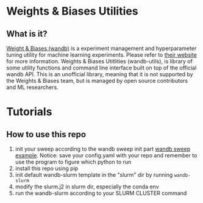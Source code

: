 # Weights & Biases Utilities

## What is it?

[Weight & Biases (wandb)](wandb.ai/site) is a experiment management and hyperparameter tuning utility for machine learning experiments. Please refer to [their website](https://wandb.ai/site) for more information. Weights & Biases Utitlities (wandb-utils), is library of some utility functions and command line interface built on top of the official wandb API. This is an unofficial library, meaning that it is not supported by the Weights & Biases team, but is managed by open source contributors and ML researchers.

# Tutorials
## How to use this repo 
1. init your sweep according to the wandb sweep init part [wandb sweep example](https://github.com/wandb/examples/tree/master/examples/keras/keras-cnn-fashion). Notice: save your config.yaml with your repo and remember to use the program to figure which python to run 
2. install this repo using pip 
3. init default wandb-slurm template in the "slurm" dir by running `wandb-slurm `
4. modify the slurm.j2 in slurm dir, especially the conda env 
5. run the wandb-slurm according to your SLURM CLUSTER command 
